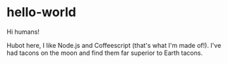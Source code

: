 # hello-world

Hi humans!

Hubot here, I like Node.js and Coffeescript (that's what I'm made of!).
I've had tacons on the moon and find them far superior to Earth tacons.
